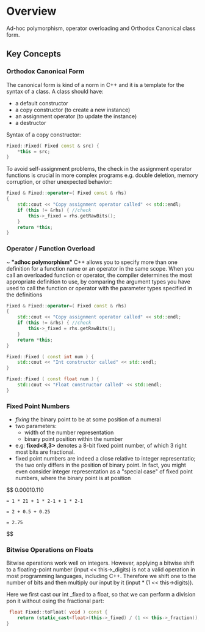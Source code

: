 # Overview
Ad-hoc polymorphism, operator overloading and Orthodox Canonical class form.

## Key Concepts

### Orthodox Canonical Form
The canonical form is kind of a norm in C++ and it is a template for the syntax of a class. A class should have:</b>
- a default constructor </b>
- a copy constructor (to create a new instance) </b>
- an assignment operator (to update the instance) </b>
- a destructor </b>

Syntax of a copy constructor:
```c++
Fixed::Fixed( Fixed const & src) {
    *this = src;
}
```

To avoid self-assignment problems, the check in the assignment operator functions is crucial in more complex programs e.g. double deletion, memory corruption, or other unexpected behavior: 
```c++
Fixed & Fixed::operator=( Fixed const & rhs) 
{
    std::cout << "Copy assignment operator called" << std::endl;
    if (this != &rhs) { //check
        this->_fixed = rhs.getRawBits();
    }
    return *this;
}
```

### Operator / Function Overload
~ **"adhoc polymorphism"** </b>
C++ allows you to specify more than one definition for a function name or an operator in the same scope.
When you call an overloaded function or operator, the compiler determines the most appropriate definition to use, by comparing the argument types you have used to call the function or operator with the parameter types specified in the definitions
```c++
Fixed & Fixed::operator=( Fixed const & rhs) 
{
    std::cout << "Copy assignment operator called" << std::endl;
    if (this != &rhs) { //check
        this->_fixed = rhs.getRawBits();
    }
    return *this;
}

Fixed::Fixed ( const int num ) {
    std::cout << "Int constructor called" << std::endl;
}

Fixed::Fixed ( const float num ) {
    std::cout << "Float constructor called" << std::endl;
}
```

### Fixed Point Numbers
- *fixing* the binary point to be at some position of a numeral </b>
- two parameters: </b>
    - width of the number representation </b>
    - binary point position within the number </b>
- e.g: **fixed<8,3>** denotes a 8-bit fixed point number, of which 3 right most bits are fractional. </b>
- fixed point numbers are indeed a close relative to integer representatio; the two only differs in the position of binary point. In fact, you might even consider integer representation as a "special case" of fixed point numbers, where the binary point is at position</b>
    
 $$
    0.00010.110
    
    = 1 * 21 + 1 * 2-1 + 1 * 2-1
    
    = 2 + 0.5 + 0.25
    
    = 2.75
 $$

 ### Bitwise Operations on Floats
 Bitwise operations work well on integers. However, applying a bitwise shift to a floating-point number (input << this->_digits) is not a valid operation in most programming languages, including C++. Therefore we shift one to the number of bits and then multiply our input by it (input * (1 << this->digits)). 

Here we first cast our int _fixed to a float, so that we can perform a division pon it without osing the fractional part:
```c++
 float Fixed::toFloat( void ) const {
    return (static_cast<float>(this->_fixed) / (1 << this->_fraction)); 
}
```
